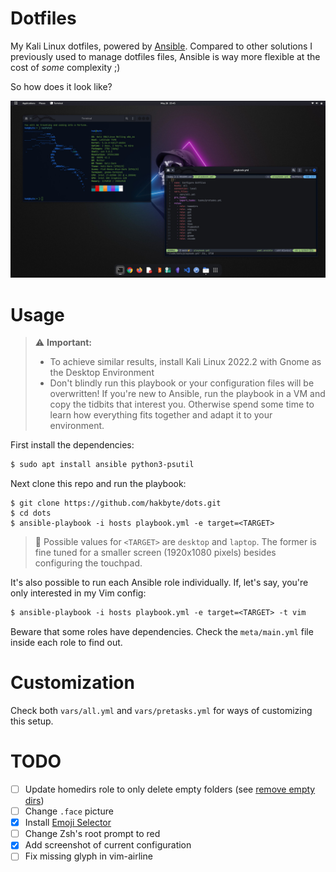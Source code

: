 # Dotfiles

My Kali Linux dotfiles, powered by [Ansible](https://www.ansible.com/). Compared
to other solutions I previously used to manage dotfiles files, Ansible is way
more flexible at the cost of *some* complexity ;)

So how does it look like?

![](.assets/sample.jpg)

# Usage

> :warning: **Important:**
> - To achieve similar results, install Kali Linux 2022.2 with Gnome as the
> Desktop Environment
> - Don't blindly run this playbook or your configuration files will be
> overwritten! If you're new to Ansible, run the playbook in a VM and copy the
> tidbits that interest you. Otherwise spend some time to learn how everything
> fits together and adapt it to your environment.

First install the dependencies:

```txt
$ sudo apt install ansible python3-psutil
```

Next clone this repo and run the playbook:

```
$ git clone https://github.com/hakbyte/dots.git
$ cd dots
$ ansible-playbook -i hosts playbook.yml -e target=<TARGET>
```

> :memo: Possible values for `<TARGET>` are `desktop` and `laptop`. The former
> is fine tuned for a smaller screen (1920x1080 pixels) besides configuring the
> touchpad.

It's also possible to run each Ansible role individually. If, let's say, you're
only interested in my Vim config:

```txt
$ ansible-playbook -i hosts playbook.yml -e target=<TARGET> -t vim
```

Beware that some roles have dependencies. Check the `meta/main.yml` file inside
each role to find out.

# Customization

Check both `vars/all.yml` and `vars/pretasks.yml` for ways of customizing this
setup.

# TODO

- [ ] Update homedirs role to only delete empty folders (see [remove empty dirs](https://www.reddit.com/r/ansible/comments/k9aqfq/remove_empty_dirs/))
- [ ] Change `.face` picture
- [x] Install [Emoji Selector](https://extensions.gnome.org/extension/1162/emoji-selector/)
- [ ] Change Zsh's root prompt to red
- [x] Add screenshot of current configuration
- [ ] Fix missing glyph in vim-airline
